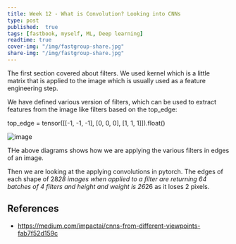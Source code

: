 ```yaml
---
title: Week 12 - What is Convolution? Looking into CNNs
type: post
published: 	true
tags: [fastbook, myself, ML, Deep learning]
readtime: true
cover-img: "/img/fastgroup-share.jpg"
share-img: "/img/fastgroup-share.jpg"
---
```


The first section covered about filters. We used kernel 
which is a little matrix that is applied to the image which
is usually used as a feature engineering step.

We have defined various version of filters, which can
be used to extract features from the image like filters based on the 
top_edge:

top_edge = tensor([[-1, -1, -1],
                    [0, 0, 0],
                    [1, 1, 1]]).float()


![image](https://user-images.githubusercontent.com/24592806/131478477-ff2482c8-3384-4105-b4a2-013aee5ceeb5.png)

THe above diagrams shows how we are applying the various filters
in edges of an image.

Then we are looking at the applying convolutions in pytorch.
The edges of each shape of 28*28 images when applied to a filter
are returning 64 batches of 4 filters and height and weight is 26*26
as it loses 2 pixels.


## References

- https://medium.com/impactai/cnns-from-different-viewpoints-fab7f52d159c

